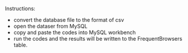 Instructions:

- convert the database file to the format of csv
- open the dataser from MySQL
- copy and paste the codes into MySQL workbench
- run the codes and the results will be written to the FrequentBrowsers table. 